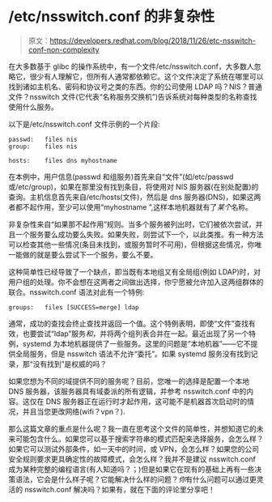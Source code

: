 # /etc/nsswitch.conf 的非复杂性

> 原文：<https://developers.redhat.com/blog/2018/11/26/etc-nsswitch-conf-non-complexity>

在大多数基于 glibc 的操作系统中，有一个文件/etc/nsswitch.conf，大多数人忽略它，很少有人理解它，但所有人通常都依赖它。这个文件决定了系统在哪里可以找到诸如主机名、密码和协议号之类的东西。你的公司使用 LDAP 吗？NIS？普通文件？nsswitch 文件(它代表“名称服务交换机”)告诉系统对每种类型的名称查找使用什么服务。

以下是/etc/nsswitch.conf 文件示例的一个片段:

```
passwd:   files nis
group:    files nis

hosts:    files dns myhostname

```

在本例中，用户信息(passwd 和组服务)首先来自“文件”(如/etc/passwd 或/etc/group)，如果在那里没有找到条目，将使用对 NIS 服务器(在别处配置)的查询。主机信息首先来自/etc/hosts(文件)，然后是 dns 服务器(DNS)，如果这两者都不起作用，至少可以使用“myhostname ”,这样本地机器就有了*某个*名称。

非复杂性来自“如果那不起作用”规则。当多个服务被列出时，它们被依次尝试，并且一个服务要么成功要么失败。如果失败，则尝试下一个，以此类推。有一种方法可以检查其他一些情况(条目未找到，或服务暂时不可用)，但根据这些情况，你唯一能做的就是要么尝试下一个服务，要么不要。

这种简单性已经导致了一个缺点，即当既有本地组又有全局组(例如 LDAP)时，对用户组的处理。你不会想在这两者之间做出选择，你宁愿被允许加入这两组群体的联合。nsswitch.conf 语法对此有一个特例:

```
groups:   files [SUCCESS=merge] ldap

```

通常，成功的查找会终止查找并返回一个值。这个特例表明，即使“文件”查找有效，也要尝试“ldap”服务*和*，并将两个组列表合并在一起。最近出现了另一个特例，systemd 为本地机器提供了一些服务。这里的问题是“本地机器”——它不提供全局服务，但是 nsswitch 语法不允许“委托”。如果 systemd 服务没有找到记录，那“没有找到”是权威的吗？

如果您想为不同的域提供不同的服务呢？目前，您唯一的选择是配置一个本地 DNS 服务器，该服务器具有域委派的所有逻辑，并参考 nsswitch.conf 中的内容。这仅在 DNS 服务器正在运行时才起作用，这可能不是机器首次启动时的情况，并且当您更改网络(wifi？vpn？).

那么这篇文章的重点是什么呢？我一直在思考这个文件的简单性，并想知道它的未来可能包含什么。如果您可以基于搜索字符串的模式匹配来选择服务，会怎么样？如果它可以测试外部条件，如一天中的时间，或 VPN，会怎么样？如果您的公司安全规则要求更具确定性的故障模式，会怎么样？我并不是建议 nsswitch.conf 成为某种完整的编程语言(有人知道吗？；)但是如果它在现有的基础上再有一些决策语法，它会是什么样子呢？它能解决什么样的问题？*你*有什么问题可以通过更灵活的 nsswitch.conf 解决吗？如果有，就在下面的评论里分享吧！